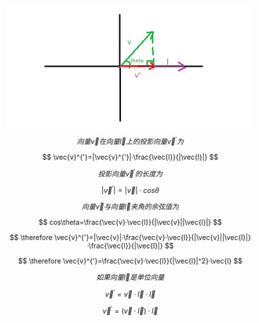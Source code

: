 ![](./投影向量.png)
$$
向量\vec{v}在向量\vec{l}上的投影向量\vec{v}^{'}为
$$

$$
\vec{v}^{'}=|\vec{v}^{'}|·\frac{\vec{l}}{|\vec{l}|}
$$

$$
投影向量\vec{v}^{'}的长度为
$$

$$
|\vec{v}^{'}|=|\vec{v}|·cos\theta
$$

$$
向量\vec{v}与向量\vec{l}夹角的余弦值为
$$

$$
cos\theta=\frac{\vec{v}·\vec{l}}{|\vec{v}||\vec{l}|}
$$

$$
\therefore \vec{v}^{'}=|\vec{v}|·\frac{\vec{v}·\vec{l}}{|\vec{v}||\vec{l}|}·\frac{\vec{l}}{|\vec{l}|}
$$

$$
\therefore \vec{v}^{'}=\frac{\vec{v}·\vec{l}}{|\vec{l}|^2}·\vec{l}
$$


$$
如果向量\vec{l}是单位向量
$$

$$
\vec{v}^{'}=\vec{v}·\vec{l}·\vec{l}
$$

$$
\vec{v}^{'}=(\vec{v}·\vec{l})·\vec{l}
$$

